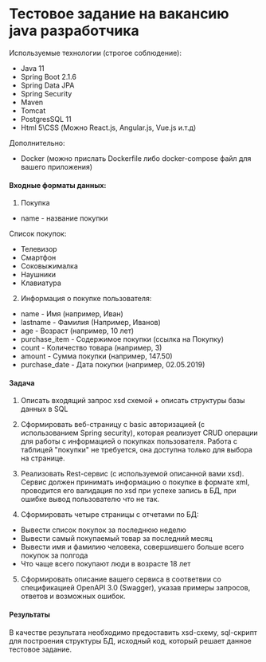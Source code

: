 # Тестовое задание на вакансию java разработчика
Используемые технологии (строгое соблюдение):
-	Java 11
-	Spring Boot 2.1.6
- Spring Data JPA
- Spring Security
-	Maven
-	Tomcat
-	PostgresSQL 11
-	Html 5\CSS (Можно React.js, Angular.js, Vue.js и.т.д)

Дополнительно:
- Docker (можно прислать Dockerfile либо docker-compose файл для вашего приложения)

#### Входные форматы данных:
1) Покупка
- name - название покупки 

Список покупок:
- Телевизор
- Смартфон
- Соковыжималка
- Наушники
- Клавиатура

2) Информация о покупке пользователя:
- name - Имя (например, Иван)
- lastname - Фамилия (Например, Иванов)
- age - Возраст (например, 10 лет)
- purchase_item - Содержимое покупки (ссылка на Покупку)
- count - Количество товара (например, 3)
- amount - Сумма покупки (например, 147.50)
- purchase_date - Дата покупки (например, 02.05.2019)

#### Задача
1) Описать входящий запрос xsd схемой + описать структуры базы данных в SQL

2) Сформировать веб-страницу с basic авторизацией (с использованием Spring security), которая реализует CRUD операции для работы с информацией о покупках пользователя. Работа с таблицей "покупки" не требуется, она доступна только для выбора на странице.

3) Реализовать Rest-сервис (с используемой описанной вами xsd). Сервис должен принимать информацию о покупке в формате xml, проводится его валидация по xsd при успехе запись в БД, при ошибке вывод пользователю что не так.

4) Сформировать четыре страницы с отчетами по БД:
- Вывести список покупок за последнюю неделю
- Вывести самый покупаемый товар за последний месяц
- Вывести имя и фамилию человека, совершившего больше всего покупок за полгода
- Что чаще всего покупают люди в возрасте 18 лет

5) Сформировать описание вашего сервиса в соответвии со спецификацией OpenAPI 3.0 (Swagger), указав примеры запросов, ответов и возможных ошибок.

#### Результаты 

В качестве результата необходимо предоставить xsd-схему, sql-скрипт для построения структуры БД, исходный код, который решает данное тестовое задание.
